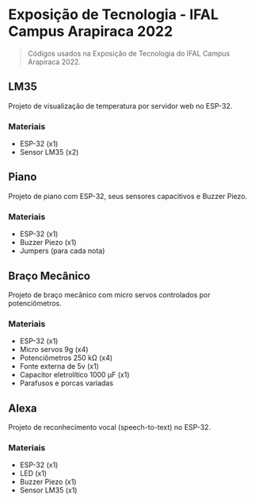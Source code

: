 # Exposição de Tecnologia - IFAL Campus Arapiraca 2022

> Códigos usados na Exposição de Tecnologia do IFAL Campus Arapiraca 2022.

## LM35

Projeto de visualização de temperatura por servidor web no ESP-32.  

### Materiais

* ESP-32 (x1)
* Sensor LM35 (x2)

## Piano

Projeto de piano com ESP-32, seus sensores capacitivos e Buzzer Piezo.

### Materiais

* ESP-32 (x1)
* Buzzer Piezo (x1)
* Jumpers (para cada nota)

## Braço Mecânico

Projeto de braço mecânico com micro servos controlados por potenciômetros.

### Materiais

* ESP-32 (x1)
* Micro servos 9g (x4)
* Potenciômetros 250 kΩ (x4)
* Fonte externa de 5v (x1)
* Capacitor eletrolítico 1000 µF (x1)
* Parafusos e porcas variadas

## Alexa

Projeto de reconhecimento vocal (speech-to-text) no ESP-32.

### Materiais

* ESP-32 (x1)
* LED (x1)
* Buzzer Piezo (x1)
* Sensor LM35 (x1)